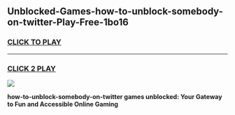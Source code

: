 
## Unblocked-Games-how-to-unblock-somebody-on-twitter-Play-Free-1bo16
<h3>
<a href="https://premium76.site?title=how-to-unblock-somebody-on-twitter&ref=23A">CLICK TO PLAY</a></h3>
<hr>

<h3>
<a href="https://premium76.site?title=how-to-unblock-somebody-on-twitter&ref=23A">CLICK 2 PLAY</a>
  
</h3>

<a href="https://premium76.site?title=how-to-unblock-somebody-on-twitter&ref=23A"><img src="https://clearcache.store/games.png"></a>


**how-to-unblock-somebody-on-twitter games unblocked: Your Gateway to Fun and Accessible Online Gaming**
